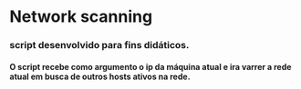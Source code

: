 # Network scanning

### script desenvolvido para fins didáticos.
#### O script recebe como argumento o ip da máquina atual e ira varrer a rede atual em busca de outros hosts ativos na rede.